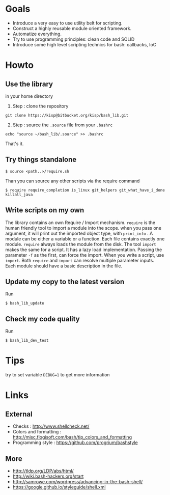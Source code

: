 Goals
=====

* Introduce a very easy to use utility belt for scripting.
* Construct a highly reusable module oriented framework.
* Automatize everything.
* Try to use programming principles: clean code and SOLID
* Introduce some high level scripting technics for bash: callbacks, IoC

Howto
=====

Use the library
---------------

in your home directory

1. Step : clone the repository

`git clone https://kisp@bitbucket.org/kisp/bash_lib.git`

2. Step : source the `.source` file from your `.bashrc`

`echo "source ~/bash_lib/.source" >> .bashrc`

That's it.

Try things standalone
---------------------

`$ source <path..>/require.sh`

Than you can source any other scripts via the require command

`$ require require_completion is_linux git_helpers git_what_have_i_done killall_java`

Write scripts on my own
-----------------------

The library contains an own Require / Import mechanism.
`require` is the human friendly tool to import a module into the scope.
when you pass one argument, it will print out the imported object type,
with `print_info` . A module can be either a variable or a function.
Each file contains exactly one module. `require` always loads the module
from the disk. The tool `import` makes the same for a script. It has a 
lazy load implementation. Passing the parameter `-f` as the first, can force
the import. When you write a script, use `import`. Both `require` and
`import` can resolve multiple parameter inputs.
Each module should have a basic description in the file.

Update my copy to the latest version
------------------------------------

Run
```
$ bash_lib_update
```

Check my code quality
---------------------

Run
```
$ bash_lib_dev_test
```

Tips
====

try to set variable `DEBUG=1` to get more information

Links
=====

External
--------

* Checks : http://www.shellcheck.net/
* Colors and formatting : http://misc.flogisoft.com/bash/tip_colors_and_formatting
* Programming style : https://github.com/progrium/bashstyle

More
----

* http://tldp.org/LDP/abs/html/
* http://wiki.bash-hackers.org/start
* http://samrowe.com/wordpress/advancing-in-the-bash-shell/
* https://google.github.io/styleguide/shell.xml
